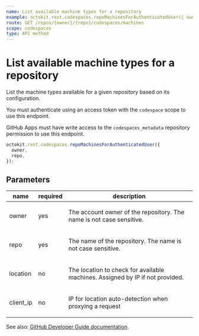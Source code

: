 ```yaml
---
name: List available machine types for a repository
example: octokit.rest.codespaces.repoMachinesForAuthenticatedUser({ owner, repo })
route: GET /repos/{owner}/{repo}/codespaces/machines
scope: codespaces
type: API method
---
```


# List available machine types for a repository

List the machine types available for a given repository based on its configuration.

You must authenticate using an access token with the `codespace` scope to use this endpoint.

GitHub Apps must have write access to the `codespaces_metadata` repository permission to use this endpoint.

```js
octokit.rest.codespaces.repoMachinesForAuthenticatedUser({
  owner,
  repo,
});
```

## Parameters

<table>
  <thead>
    <tr>
      <th>name</th>
      <th>required</th>
      <th>description</th>
    </tr>
  </thead>
  <tbody>
    <tr><td>owner</td><td>yes</td><td>

The account owner of the repository. The name is not case sensitive.

</td></tr>
<tr><td>repo</td><td>yes</td><td>

The name of the repository. The name is not case sensitive.

</td></tr>
<tr><td>location</td><td>no</td><td>

The location to check for available machines. Assigned by IP if not provided.

</td></tr>
<tr><td>client_ip</td><td>no</td><td>

IP for location auto-detection when proxying a request

</td></tr>
  </tbody>
</table>

See also: [GitHub Developer Guide documentation](https://docs.github.com/enterprise-cloud@latest//rest/reference/codespaces#list-available-machine-types-for-a-repository).
